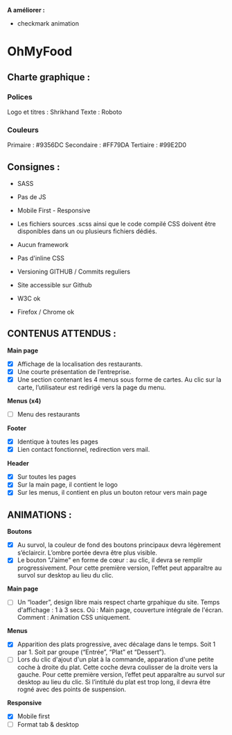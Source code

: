 **A améliorer :**

- checkmark animation

# OhMyFood

## Charte graphique :

### Polices

Logo et titres : Shrikhand
Texte : Roboto

### Couleurs

Primaire : #9356DC
Secondaire : #FF79DA
Tertiaire : #99E2D0

## Consignes :

- SASS
- Pas de JS
- Mobile First - Responsive
- Les fichiers sources .scss ainsi que le code compilé CSS doivent être disponibles dans un ou plusieurs fichiers dédiés.
- Aucun framework
- Pas d'inline CSS
- Versioning GITHUB / Commits reguliers
- Site accessible sur Github

- W3C ok
- Firefox / Chrome ok

## CONTENUS ATTENDUS :

**Main page**

- [x] Affichage de la localisation des restaurants.
- [x] Une courte présentation de l’entreprise.
- [x] Une section contenant les 4 menus sous forme de cartes. Au clic sur la carte, l’utilisateur est redirigé vers la page du menu.

**Menus (x4)**

- [ ] Menu des restaurants

**Footer**

- [x] Identique à toutes les pages
- [x] Lien contact fonctionnel, redirection vers mail.

**Header**

- [x] Sur toutes les pages
- [x] Sur la main page, il contient le logo
- [x] Sur les menus, il contient en plus un bouton retour vers main page

## ANIMATIONS :

**Boutons**

- [x] Au survol, la couleur de fond des boutons principaux devra légèrement s’éclaircir. L’ombre portée devra être plus visible.
- [x] Le bouton "J’aime" en forme de cœur : au clic, il devra se remplir progressivement. Pour cette première version, l’effet peut apparaître au survol sur desktop au lieu du clic.

**Main page**

- [ ] Un “loader”, design libre mais respect charte grpahique du site.
      Temps d'affichage : 1 à 3 secs.
      Où : Main page, couverture intégrale de l'écran.
      Comment : Animation CSS uniquement.

**Menus**

- [x] Apparition des plats progressive, avec décalage dans le temps.
      Soit 1 par 1. Soit par groupe (“Entrée”, “Plat” et “Dessert”).
- [ ] Lors du clic d'ajout d'un plat à la commande, apparation d'une petite coche à droite du plat.
      Cette coche devra coulisser de la droite vers la gauche.
      Pour cette première version, l’effet peut apparaître au survol sur desktop au lieu du clic.
      Si l’intitulé du plat est trop long, il devra être rogné avec des points de suspension.

**Responsive**

- [x] Mobile first
- [ ] Format tab & desktop
